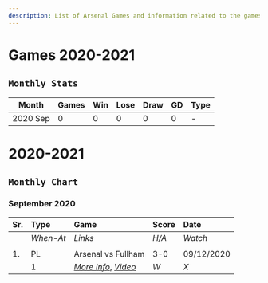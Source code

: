 ```yaml
---
description: List of Arsenal Games and information related to the games watched.
---
```

# Games 2020-2021

## `Monthly Stats`
|**Month**|**Games**|**Win**|**Lose**|**Draw**|**GD**|**Type**|
|--|--|--|--|--|--|--|
|2020 Sep|0|0|0|0|0|-|

# 2020-2021
## `Monthly Chart`
### **September 2020**
| **Sr.** | **Type** | **Game** | **Score** | **Date** |
| :--- | :--- | :--- | :--- | :--- |
|  | _When-At_ | _Links_ | _H/A_ | _Watch_ |
|  |  |  |  |  |
| 1.  | PL | Arsenal vs Fullham  | 3-0 | 09/12/2020 |
|  | 1 | [_More Info_](https://www.arsenal.com/fixture/arsenal/2020-Sep-12/fulham#!match-news), [_Video_](https://www.youtube.com/watch?v=hnsDMoqqstg&feature=onebox) | _W_ | _X_ |

